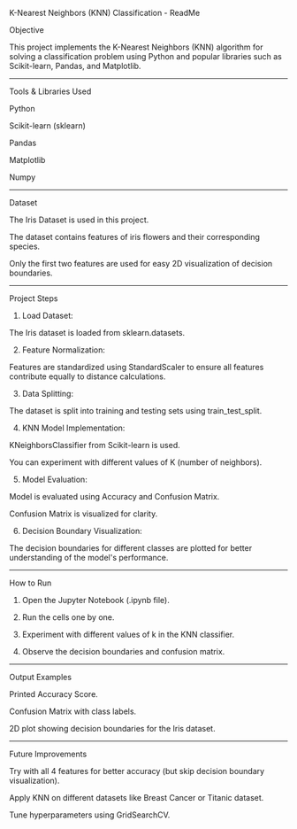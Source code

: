 K-Nearest Neighbors (KNN) Classification - ReadMe

Objective

This project implements the K-Nearest Neighbors (KNN) algorithm for solving a classification problem using Python and popular libraries such as Scikit-learn, Pandas, and Matplotlib.


---

Tools & Libraries Used

Python

Scikit-learn (sklearn)

Pandas

Matplotlib

Numpy



---

Dataset

The Iris Dataset is used in this project.

The dataset contains features of iris flowers and their corresponding species.

Only the first two features are used for easy 2D visualization of decision boundaries.



---

Project Steps

1. Load Dataset:

The Iris dataset is loaded from sklearn.datasets.



2. Feature Normalization:

Features are standardized using StandardScaler to ensure all features contribute equally to distance calculations.



3. Data Splitting:

The dataset is split into training and testing sets using train_test_split.



4. KNN Model Implementation:

KNeighborsClassifier from Scikit-learn is used.

You can experiment with different values of K (number of neighbors).



5. Model Evaluation:

Model is evaluated using Accuracy and Confusion Matrix.

Confusion Matrix is visualized for clarity.



6. Decision Boundary Visualization:

The decision boundaries for different classes are plotted for better understanding of the model's performance.





---

How to Run

1. Open the Jupyter Notebook (.ipynb file).


2. Run the cells one by one.


3. Experiment with different values of k in the KNN classifier.


4. Observe the decision boundaries and confusion matrix.




---

Output Examples

Printed Accuracy Score.

Confusion Matrix with class labels.

2D plot showing decision boundaries for the Iris dataset.



---

Future Improvements

Try with all 4 features for better accuracy (but skip decision boundary visualization).

Apply KNN on different datasets like Breast Cancer or Titanic dataset.

Tune hyperparameters using GridSearchCV.

